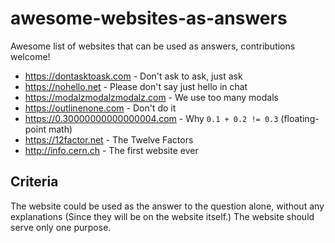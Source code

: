 # awesome-websites-as-answers

Awesome list of websites that can be used as answers, contributions welcome!

- https://dontasktoask.com - Don't ask to ask, just ask
- https://nohello.net - Please don't say just hello in chat
- https://modalzmodalzmodalz.com - We use too many modals
- https://outlinenone.com - Don't do it
- https://0.30000000000000004.com - Why `0.1 + 0.2 != 0.3` (floating-point math)
- https://12factor.net - The Twelve Factors
- http://info.cern.ch - The first website ever

## Criteria

The website could be used as the answer to the question alone, without any explanations (Since they will be on the website itself.) The website should serve only one purpose.
